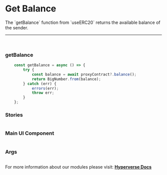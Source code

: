 # Get Balance

<p> The `getBalance` function from `useERC20` returns the available balance of the sender. </p>

---

<br>

### getBalance

```jsx
	const getBalance = async () => {
		try {
			const balance = await proxyContract?.balance();
			return BigNumber.from(balance);
		} catch (err) {
			errors(err);
			throw err;
		}
	};
```

### Stories

```jsx

```

### Main UI Component

```jsx

```

### Args

```jsx

```

For more information about our modules please visit: [**Hyperverse Docs**](https://docs.hyperverse.dev)
